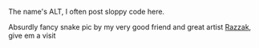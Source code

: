 The name's ALT, I often post sloppy code here.

Absurdly fancy snake pic by my very good friend and great artist [Razzak](https://www.artstation.com/layecwilliam), give em a visit
